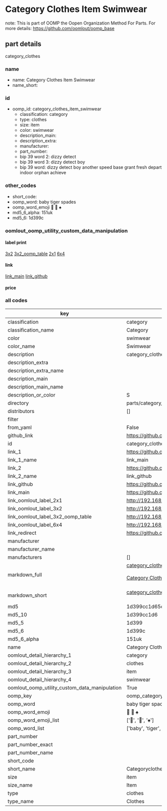 # Category Clothes Item Swimwear  

note: This is part of OOMP the Oopen Organization Method For Parts. For more details: https://github.com/oomlout/oomp_base

##  part details
  



category_clothes



### name
* name: Category Clothes Item Swimwear
* name_short: 
### id
* oomp_id: category_clothes_item_swimwear
  * classification: category
  * type: clothes
  * size: item
  * color: swimwear
  * description_main: 
  * description_extra: 
  * manufacturer: 
  * part_number: 
  * bip 39 word 2: dizzy detect
  * bip 39 word 3: dizzy detect boy
  * bip 39 word: dizzy detect boy another speed base grant fresh depart indoor orphan achieve

### other_codes
* short_code: 
* oomp_word: baby tiger spades
* oomp_word_emoji :baby: :tiger: :spades:
* md5_6_alpha: 151uk
* md5_6: 1d399c






### oomlout_oomp_utility_custom_data_manipulation
#### label print
[3x2](http://192.168.1.245:1112/?label=oomp%20151uk)
[3x2_oomp_table](http://192.168.1.108:1112/?label=oomp%20151uk)
[2x1](http://192.168.1.242:1112/?label=oomp%20151uk)
[6x4](http://192.168.1.55:1112/?label=oomp%20151uk)    

#### link

[link_main](https://github.com/oomlout/oomlout_oomp_version_1_messy/tree/main/parts/category_clothes_item_swimwear) [link_github](https://github.com/oomlout/oomlout_oomp_version_1_messy/tree/main/parts/category_clothes_item_swimwear)                             

#### price







### all codes 
| key | value |  
| --- | --- |  
| classification | category |  
| classification_name | Category |  
| color | swimwear |  
| color_name | Swimwear |  
| description | category_clothes |  
| description_extra |  |  
| description_extra_name |  |  
| description_main |  |  
| description_main_name |  |  
| description_or_color | S  |  
| directory | parts/category_clothes_item_swimwear |  
| distributors | [] |  
| filter |  |  
| from_yaml | False |  
| github_link | https://github.com/oomlout/oomlout_oomp_part_src/tree/main/parts/category_clothes_item_swimwear |  
| id | category_clothes_item_swimwear |  
| link_1 | https://github.com/oomlout/oomlout_oomp_version_1_messy/tree/main/parts/category_clothes_item_swimwear |  
| link_1_name | link_main |  
| link_2 | https://github.com/oomlout/oomlout_oomp_version_1_messy/tree/main/parts/category_clothes_item_swimwear |  
| link_2_name | link_github |  
| link_github | https://github.com/oomlout/oomlout_oomp_version_1_messy/tree/main/parts/category_clothes_item_swimwear |  
| link_main | https://github.com/oomlout/oomlout_oomp_version_1_messy/tree/main/parts/category_clothes_item_swimwear |  
| link_oomlout_label_2x1 | http://192.168.1.242:1112/?label=oomp%20151uk |  
| link_oomlout_label_3x2 | http://192.168.1.245:1112/?label=oomp%20151uk |  
| link_oomlout_label_3x2_oomp_table | http://192.168.1.108:1112/?label=oomp%20151uk |  
| link_oomlout_label_6x4 | http://192.168.1.55:1112/?label=oomp%20151uk |  
| link_redirect | https://github.com/oomlout/oomlout_oomp_version_1_messy/tree/main/parts/category_clothes_item_swimwear |  
| manufacturer |  |  
| manufacturer_name |  |  
| manufacturers | [] |  
| markdown_full | [category_clothes_item_swimwear](none)<br>[](none)<br>[Category Clothes Item Swimwear](none)<br><br> |  
| markdown_short | [category_clothes_item_swimwear](none)<br><br> |  
| md5 | 1d399cc1d65cccb44be88098354f1a01 |  
| md5_10 | 1d399cc1d6 |  
| md5_5 | 1d399 |  
| md5_6 | 1d399c |  
| md5_6_alpha | 151uk |  
| name | Category Clothes Item Swimwear |  
| oomlout_detail_hierarchy_1 | category |  
| oomlout_detail_hierarchy_2 | clothes |  
| oomlout_detail_hierarchy_3 | item |  
| oomlout_detail_hierarchy_4 | swimwear |  
| oomlout_oomp_utility_custom_data_manipulation | True |  
| oomp_key | oomp_category_clothes_item_swimwear |  
| oomp_word | baby tiger spades |  
| oomp_word_emoji | :baby: :tiger: :spades: |  
| oomp_word_emoji_list | [':baby:', ':tiger:', ':spades:'] |  
| oomp_word_list | ['baby', 'tiger', 'spades'] |  
| part_number |  |  
| part_number_exact |  |  
| part_number_name |  |  
| short_code |  |  
| short_name | Categoryclothes |  
| size | item |  
| size_name | Item |  
| type | clothes |  
| type_name | Clothes |  
